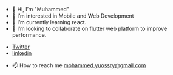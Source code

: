 - 👋 Hi, I’m "Muhammed"
- 👀 I’m interested in Mobile and Web Development
- 🌱 I’m currently learning react.
- 💞️ I’m looking to collaborate on flutter web platform to improve performance.


<ul dir="auto">
<li><a href="https://twitter.com/ofstonecold" rel="nofollow">Twitter</a></li>
<li><a href="https://www.linkedin.com/in/muhammed22/" rel="nofollow">linkedin</a></li>
</ul>

- 📫 How to reach me mohammed.yuossry@gmail.com
<!---
Nyctophilus/Nyctophilus is a ✨ special ✨ repository because its `README.md` (this file) appears on your GitHub profile.
You can click the Preview link to take a look at your changes.
--->
